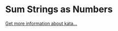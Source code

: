 Sum Strings as Numbers
=
[Get more information about kata...](https://www.codewars.com//kata/5324945e2ece5e1f32000370)